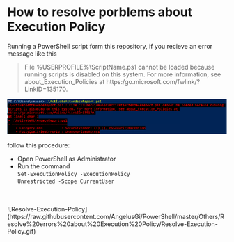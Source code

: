 # How to resolve porblems about Execution Policy

Running a PowerShell script form this repository, if you recieve an error message like this
>File %USERPROFILE%\ScriptName.ps1 cannot be loaded because running
>scripts is disabled on this system. For more information, see about_Execution_Policies at
>https:/go.microsoft.com/fwlink/?LinkID=135170.

![Error-PowerShel-Execution-Policy](https://raw.githubusercontent.com/AngelusGi/PowerShell/master/Others/Resolve%20errors%20about%20Execution%20Policy/Error-PowerShel-Execution-Policy.png)


follow this procedure:
* Open PowerShell as Administrator
* Run the command <br>
<code>Set-ExecutionPolicy -ExecutionPolicy Unrestricted -Scope CurrentUser</code>
<br>
<br>
![Resolve-Execution-Policy](https://raw.githubusercontent.com/AngelusGi/PowerShell/master/Others/Resolve%20errors%20about%20Execution%20Policy/Resolve-Execution-Policy.gif)